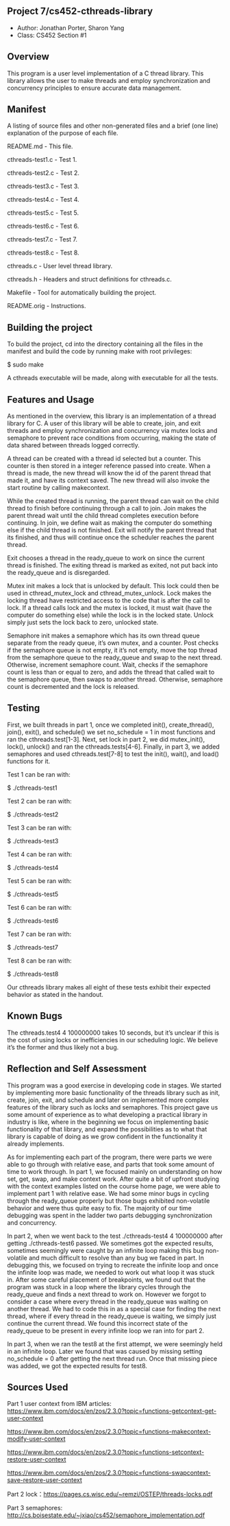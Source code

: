 ## Project 7/cs452-cthreads-library

* Author: Jonathan Porter, Sharon Yang
* Class: CS452 Section #1

## Overview

This program is a user level implementation of a C thread library. This library allows the user to make threads and employ synchronization and concurrency principles to ensure accurate data management. 

## Manifest

A listing of source files and other non-generated files and a brief (one line)
explanation of the purpose of each file.

README.md - This file.

cthreads-test1.c - Test 1.

cthreads-test2.c - Test 2.

cthreads-test3.c - Test 3.

cthreads-test4.c - Test 4.

cthreads-test5.c - Test 5.

cthreads-test6.c - Test 6.

cthreads-test7.c - Test 7.

cthreads-test8.c - Test 8.

cthreads.c - User level thread library.

cthreads.h - Headers and struct definitions for cthreads.c.

Makefile - Tool for automatically building the project.

README.orig - Instructions.


## Building the project

To build the project, cd into the directory containing all the files in the manifest and build the code by running make with root privileges:

$ sudo make

A cthreads executable will be made, along with executable for all the tests. 

## Features and Usage

As mentioned in the overview, this library is an implementation of a thread library for C. A user of this library will be able to create, join, and exit threads and employ synchronization and concurrency via mutex locks and semaphore to prevent race conditions from occurring, making the state of data shared between threads logged correctly.

A thread can be created with a thread id selected but a counter. This counter is then stored in a integer reference passed into create. When a thread is made, the new thread will know the id of the parent thread that made it, and have its context saved. The new thread will also invoke the start routine by calling makecontext.

While the created thread is running, the parent thread can wait on the child thread to finish before continuing through a call to join. Join makes the parent thread wait until the child thread completes execution before continuing. In join, we define wait as making the computer do something else if the child thread is not finished. Exit will notify the parent thread that its finished, and thus will continue once the scheduler reaches the parent thread.

Exit chooses a thread in the ready_queue to work on since the current thread is finished. The exiting thread is marked as exited, not put back into the ready_queue and is disregarded.

Mutex init makes a lock that is unlocked by default. This lock could then be used in cthread_mutex_lock and cthread_mutex_unlock. Lock makes the locking thread have restricted access to the code that is after the call to lock. If a thread calls lock and the mutex is locked, it must wait (have the computer do something else) while the lock is in the locked state. Unlock simply just sets the lock back to zero, unlocked state.

Semaphore init makes a semaphore which has its own thread queue separate from the ready queue, it’s own mutex, and a counter. Post checks if the semaphore queue is not empty, it it’s not empty, move the top thread from the semaphore queue to the ready_queue and swap to the next thread. Otherwise, increment semaphore count. Wait, checks if the semaphore count is less than or equal to zero, and adds the thread that called wait to the semaphore queue, then swaps to another thread. Otherwise, semaphore count is decremented and the lock is released.

## Testing
First, we built threads in part 1, once we completed init(), create_thread(), join(), exit(), and schedule()  we set no_schedule = 1 in most functions and ran the cthreads.test[1-3]. Next, set lock in part 2, we did mutex_init(), lock(), unlock() and ran the cthreads.tests[4-6]. Finally, in part 3, we added semaphores and used cthreads.test[7-8] to test the init(), wait(), and load() functions for it.  

Test 1 can be ran with: 

$ ./cthreads-test1

Test 2 can be ran with:

$ ./cthreads-test2

Test 3 can be ran with:

$ ./cthreads-test3 <number of threads> <iterations>

Test 4 can be ran with:

$ ./cthreads-test4 <number of threads> <iterations>

Test 5 can be ran with:

$ ./cthreads-test5

Test 6 can be ran with:

$ ./cthreads-test6

Test 7 can be ran with:

$ ./cthreads-test7

Test 8 can be ran with:

$ ./cthreads-test8

Our cthreads library makes all eight of these tests exhibit their expected behavior as stated in the handout.


## Known Bugs

The cthreads.test4 4 100000000 takes 10 seconds, but it’s unclear if this is the cost of using locks or inefficiencies in our scheduling logic. We believe it’s the former and thus likely not a bug.

## Reflection and Self Assessment

This program was a good exercise in developing code in stages. We started by implementing more basic functionality of the threads library such as init, create, join, exit, and schedule and later on implemented more complex features of the library such as locks and semaphores. This project gave us some amount of experience as to what developing a practical library in industry is like, where in the beginning we focus on implementing basic functionality of that library, and expand the possibilities as to what that library is capable of doing as we grow confident in the functionality it already implements.

As for implementing each part of the program, there were parts we were able to go through with relative ease, and parts that took some amount of time to work through. In part 1, we focused mainly on understanding on how set, get, swap, and make context work. After quite a bit of upfront studying with the context examples listed on the course home page, we were able to implement part 1 with relative ease. We had some minor bugs in cycling through the ready_queue properly but those bugs exhibited non-volatile behavior and were thus quite easy to fix. The majority of our time debugging was spent in the ladder two parts debugging synchronization and concurrency. 

In part 2,  when we went back to the test ./cthreads-test4 4 100000000 after getting ./cthreads-test6 passed. We sometimes got the expected results, sometimes seemingly were caught by an infinite loop making this bug non-volatile and much difficult to resolve than any bug we faced in part. In debugging this, we focused on trying to recreate the infinite loop and once the infinite loop was made, we needed to work out what loop it was stuck in. After some careful placement of breakpoints, we found out that the program was stuck in a loop where the library cycles through the ready_queue and finds a next thread to work on. However we forgot to consider a case where every thread in the ready_queue was waiting on another thread. We had to code this in as a special case for finding the next thread, where if every thread in the ready_queue is waiting, we simply just continue the current thread. We found this incorrect state of the ready_queue to be present in every infinite loop we ran into for part 2. 

In part 3, when we ran the test8 at the first attempt, we were seemingly held in an infinite loop. Later we found that was caused by missing setting no_schedule = 0 after getting the next thread run. Once that missing piece was added, we got the expected results for test8. 

## Sources Used

Part 1 user context from IBM articles: https://www.ibm.com/docs/en/zos/2.3.0?topic=functions-getcontext-get-user-context

https://www.ibm.com/docs/en/zos/2.3.0?topic=functions-makecontext-modify-user-context

https://www.ibm.com/docs/en/zos/2.3.0?topic=functions-setcontext-restore-user-context

https://www.ibm.com/docs/en/zos/2.3.0?topic=functions-swapcontext-save-restore-user-context

Part 2 lock：https://pages.cs.wisc.edu/~remzi/OSTEP/threads-locks.pdf

Part 3 semaphores: http://cs.boisestate.edu/~jxiao/cs452/semaphore_implementation.pdf

